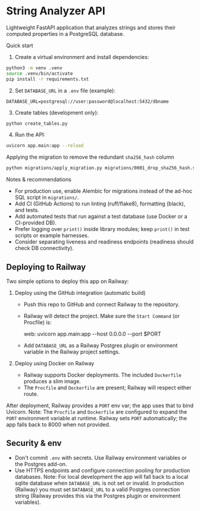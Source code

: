 # String Analyzer API

Lightweight FastAPI application that analyzes strings and stores their computed properties in a PostgreSQL database.

Quick start

1. Create a virtual environment and install dependencies:

```bash
python3 -m venv .venv
source .venv/bin/activate
pip install -r requirements.txt
```

2. Set `DATABASE_URL` in a `.env` file (example):

```
DATABASE_URL=postgresql://user:password@localhost:5432/dbname
```

3. Create tables (development only):

```bash
python create_tables.py
```

4. Run the API:

```bash
uvicorn app.main:app --reload
```

Applying the migration to remove the redundant `sha256_hash` column

```bash
python migrations/apply_migration.py migrations/0001_drop_sha256_hash.sql
```

Notes & recommendations

- For production use, enable Alembic for migrations instead of the ad-hoc SQL script in `migrations/`.
- Add CI (GitHub Actions) to run linting (ruff/flake8), formatting (black), and tests.
- Add automated tests that run against a test database (use Docker or a CI-provided DB).
- Prefer logging over `print()` inside library modules; keep `print()` in test scripts or example harnesses.
- Consider separating liveness and readiness endpoints (readiness should check DB connectivity).

## Deploying to Railway

Two simple options to deploy this app on Railway:

1. Deploy using the GitHub integration (automatic build)

   - Push this repo to GitHub and connect Railway to the repository.
   - Railway will detect the project. Make sure the `Start Command` (or Procfile) is:

     web: uvicorn app.main:app --host 0.0.0.0 --port $PORT

   - Add `DATABASE_URL` as a Railway Postgres plugin or environment variable in the Railway project settings.

2. Deploy using Docker on Railway

   - Railway supports Docker deployments. The included `Dockerfile` produces a slim image.
   - The `Procfile` and `Dockerfile` are present; Railway will respect either route.

After deployment, Railway provides a `PORT` env var; the app uses that to bind Uvicorn.
Note: The `Procfile` and `Dockerfile` are configured to expand the `PORT` environment variable at runtime. Railway sets `PORT` automatically; the app falls back to 8000 when not provided.

## Security & env

- Don't commit `.env` with secrets. Use Railway environment variables or the Postgres add-on.
- Use HTTPS endpoints and configure connection pooling for production databases.
  Note: For local development the app will fall back to a local sqlite database when `DATABASE_URL` is not set or invalid. In production (Railway) you must set `DATABASE_URL` to a valid Postgres connection string (Railway provides this via the Postgres plugin or environment variables).
